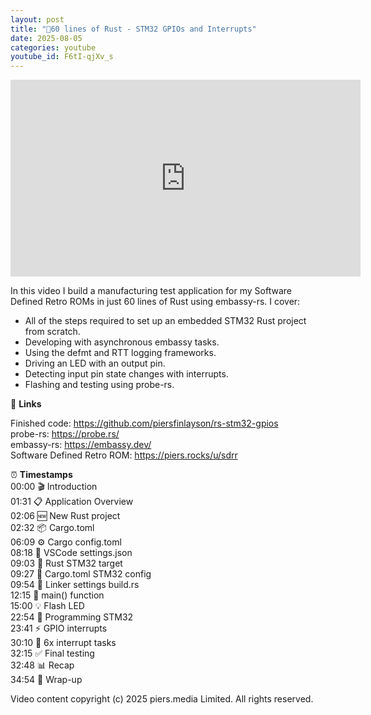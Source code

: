 ```yaml
---
layout: post
title: "🦀60 lines of Rust - STM32 GPIOs and Interrupts"
date: 2025-08-05
categories: youtube
youtube_id: F6tI-qjXv_s
---
```


<!-- You can customize your embedded video appearance -->
<div class="video-container">
    <iframe 
        width="560" 
        height="315" 
        src="https://www.youtube.com/embed/F6tI-qjXv_s" 
        frameborder="0" 
        allow="accelerometer; autoplay; encrypted-media; gyroscope; picture-in-picture" 
        allowfullscreen>
    </iframe>
</div>

In this video I build a manufacturing test application for my Software Defined Retro ROMs in just 60 lines of Rust using embassy-rs.  I cover:  

* All of the steps required to set up an embedded STM32 Rust project from scratch.  
* Developing with asynchronous embassy tasks.  
* Using the defmt and RTT logging frameworks.  
* Driving an LED with an output pin.  
* Detecting input pin state changes with interrupts.  
* Flashing and testing using probe-rs.  

🔗 **Links**  

Finished code: <https://github.com/piersfinlayson/rs-stm32-gpios>  
probe-rs: <https://probe.rs/>  
embassy-rs: <https://embassy.dev/>  
Software Defined Retro ROM: <https://piers.rocks/u/sdrr>  

⏰ **Timestamps**  
00:00 🎬 Introduction  
01:31 📋 Application Overview  
02:06 🆕 New Rust project  
02:32 📦 Cargo.toml  
06:09 ⚙️ Cargo config.toml  
08:18 🔧 VSCode settings.json  
09:03 🔲 Rust STM32 target  
09:27 📝 Cargo.toml STM32 config  
09:54 🔗 Linker settings build.rs  
12:15 🚀 main() function  
15:00 💡 Flash LED  
22:54 📡 Programming STM32  
23:41 ⚡ GPIO interrupts  
30:10 🔄 6x interrupt tasks  
32:15 ✅ Final testing  
32:48 📊 Recap  
34:54 💭 Wrap-up  

Video content copyright (c) 2025 piers.media Limited. All rights reserved.  
